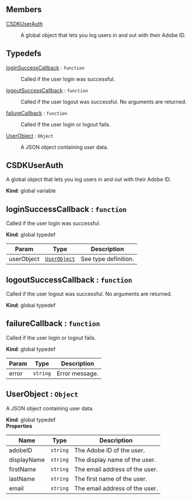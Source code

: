 ## Members

<dl>
<dt><a href="#CSDKUserAuth">CSDKUserAuth</a></dt>
<dd><p>A global object that lets you log users in and out with their Adobe ID.</p>
</dd>
</dl>

## Typedefs

<dl>
<dt><a href="#loginSuccessCallback">loginSuccessCallback</a> : <code>function</code></dt>
<dd><p>Called if the user login was successful.</p>
</dd>
<dt><a href="#logoutSuccessCallback">logoutSuccessCallback</a> : <code>function</code></dt>
<dd><p>Called if the user logout was successful. No arguments are returned.</p>
</dd>
<dt><a href="#failureCallback">failureCallback</a> : <code>function</code></dt>
<dd><p>Called if the user login or logout fails.</p>
</dd>
<dt><a href="#UserObject">UserObject</a> : <code>Object</code></dt>
<dd><p>A JSON object containing user data.</p>
</dd>
</dl>

<a name="CSDKUserAuth"></a>

## CSDKUserAuth
A global object that lets you log users in and out with their Adobe ID.

**Kind**: global variable  
<a name="loginSuccessCallback"></a>

## loginSuccessCallback : <code>function</code>
Called if the user login was successful.

**Kind**: global typedef  

| Param | Type | Description |
| --- | --- | --- |
| userObject | <code>[UserObject](#UserObject)</code> | See type definition. |

<a name="logoutSuccessCallback"></a>

## logoutSuccessCallback : <code>function</code>
Called if the user logout was successful. No arguments are returned.

**Kind**: global typedef  
<a name="failureCallback"></a>

## failureCallback : <code>function</code>
Called if the user login or logout fails.

**Kind**: global typedef  

| Param | Type | Description |
| --- | --- | --- |
| error | <code>string</code> | Error message. |

<a name="UserObject"></a>

## UserObject : <code>Object</code>
A JSON object containing user data.

**Kind**: global typedef  
**Properties**

| Name | Type | Description |
| --- | --- | --- |
| adobeID | <code>string</code> | The Adobe ID of the user. |
| displayName | <code>string</code> | The display name of the user. |
| firstName | <code>string</code> | The email address of the user. |
| lastName | <code>string</code> | The first name of the user. |
| email | <code>string</code> | The email address of the user. |


